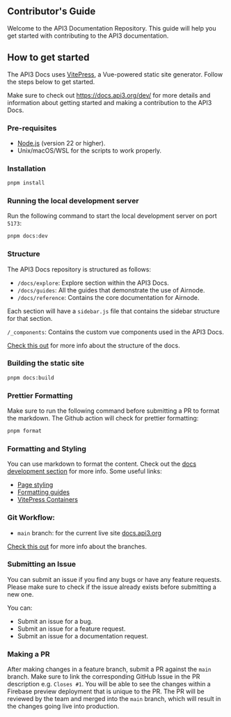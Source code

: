 ## Contributor's Guide

Welcome to the API3 Documentation Repository. This guide will help you get
started with contributing to the API3 documentation.

## How to get started

The API3 Docs uses [VitePress](https://vitepress.dev/), a Vue-powered static
site generator. Follow the steps below to get started.

Make sure to check out https://docs.api3.org/dev/ for more details and
information about getting started and making a contribution to the API3 Docs.

### Pre-requisites

- [Node.js](https://nodejs.org/en/) (version 22 or higher).
- Unix/macOS/WSL for the scripts to work properly.

### Installation

```bash
pnpm install
```

### Running the local development server

Run the following command to start the local development server on port `5173`:

```bash
pnpm docs:dev
```

### Structure

The API3 Docs repository is structured as follows:

- `/docs/explore`: Explore section within the API3 Docs.
- `/docs/guides`: All the guides that demonstrate the use of Airnode.
- `/docs/reference`: Contains the core documentation for Airnode.

Each section will have a `sidebar.js` file that contains the sidebar structure
for that section.

`/_components`: Contains the custom vue components used in the API3 Docs.

[Check this out](https://docs.api3.org/dev/docsets.html) for more info about the
structure of the docs.

### Building the static site

```bash
pnpm docs:build
```

### Prettier Formatting

Make sure to run the following command before submitting a PR to format the
markdown. The Github action will check for prettier formatting:

```bash
pnpm format
```

### Formatting and Styling

You can use markdown to format the content. Check out the
[docs development section](https://docs.api3.org/dev/) for more info. Some
useful links:

- [Page styling](https://docs.api3.org/dev/page-styling.html)
- [Formatting guides](https://docs.api3.org/dev/guides-format.html)
- [VitePress Containers](https://docs.api3.org/dev/containers.html)

### Git Workflow:

- `main` branch: for the current live site
  [docs.api3.org](https://docs.api3.org)

[Check this out](https://docs.api3.org/dev/firebase.html#repo-branches) for more
info about the branches.

### Submitting an Issue

You can submit an issue if you find any bugs or have any feature requests.
Please make sure to check if the issue already exists before submitting a new
one.

You can:

- Submit an issue for a bug.
- Submit an issue for a feature request.
- Submit an issue for a documentation request.

### Making a PR

After making changes in a feature branch, submit a PR against the `main` branch.
Make sure to link the corresponding GitHub Issue in the PR description e.g.
`Closes #1`. You will be able to see the changes within a Firebase preview
deployment that is unique to the PR. The PR will be reviewed by the team and
merged into the `main` branch, which will result in the changes going live into
production.
